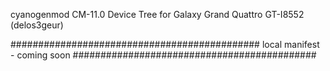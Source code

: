 cyanogenmod CM-11.0 Device Tree for Galaxy Grand Quattro GT-I8552 (delos3geur)

#############################################
local manifest - coming soon
############################################

